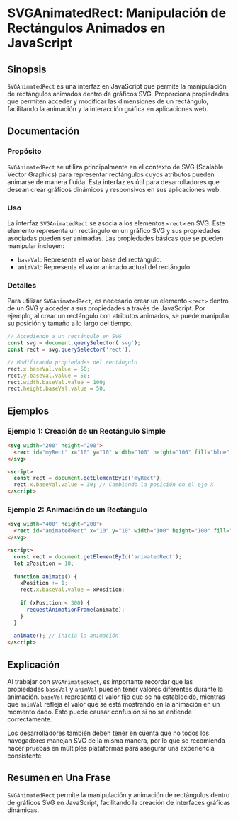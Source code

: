 <!--
Meta Description: # SVGAnimatedRect: Manipulación de Rectángulos Animados en JavaScript ## Sinopsis `SVGAnimatedRect` es una interfaz en JavaScript que permite la manip...
Meta Keywords: svg, rect, que, rectángulo, baseval
-->

# SVGAnimatedRect: Manipulación de Rectángulos Animados en JavaScript

## Sinopsis
`SVGAnimatedRect` es una interfaz en JavaScript que permite la manipulación de rectángulos animados dentro de gráficos SVG. Proporciona propiedades que permiten acceder y modificar las dimensiones de un rectángulo, facilitando la animación y la interacción gráfica en aplicaciones web.

## Documentación

### Propósito
`SVGAnimatedRect` se utiliza principalmente en el contexto de SVG (Scalable Vector Graphics) para representar rectángulos cuyos atributos pueden animarse de manera fluida. Esta interfaz es útil para desarrolladores que desean crear gráficos dinámicos y responsivos en sus aplicaciones web.

### Uso
La interfaz `SVGAnimatedRect` se asocia a los elementos `<rect>` en SVG. Este elemento representa un rectángulo en un gráfico SVG y sus propiedades asociadas pueden ser animadas. Las propiedades básicas que se pueden manipular incluyen:

- `baseVal`: Representa el valor base del rectángulo.
- `animVal`: Representa el valor animado actual del rectángulo.

### Detalles
Para utilizar `SVGAnimatedRect`, es necesario crear un elemento `<rect>` dentro de un SVG y acceder a sus propiedades a través de JavaScript. Por ejemplo, al crear un rectángulo con atributos animados, se puede manipular su posición y tamaño a lo largo del tiempo.

```javascript
// Accediendo a un rectángulo en SVG
const svg = document.querySelector('svg');
const rect = svg.querySelector('rect');

// Modificando propiedades del rectángulo
rect.x.baseVal.value = 50;
rect.y.baseVal.value = 50;
rect.width.baseVal.value = 100;
rect.height.baseVal.value = 50;
```

## Ejemplos

### Ejemplo 1: Creación de un Rectángulo Simple
```html
<svg width="200" height="200">
  <rect id="myRect" x="10" y="10" width="100" height="100" fill="blue" />
</svg>

<script>
  const rect = document.getElementById('myRect');
  rect.x.baseVal.value = 30; // Cambiando la posición en el eje X
</script>
```

### Ejemplo 2: Animación de un Rectángulo
```html
<svg width="400" height="200">
  <rect id="animatedRect" x="10" y="10" width="100" height="100" fill="red" />
</svg>

<script>
  const rect = document.getElementById('animatedRect');
  let xPosition = 10;
  
  function animate() {
    xPosition += 1;
    rect.x.baseVal.value = xPosition;
    
    if (xPosition < 300) {
      requestAnimationFrame(animate);
    }
  }
  
  animate(); // Inicia la animación
</script>
```

## Explicación
Al trabajar con `SVGAnimatedRect`, es importante recordar que las propiedades `baseVal` y `animVal` pueden tener valores diferentes durante la animación. `baseVal` representa el valor fijo que se ha establecido, mientras que `animVal` refleja el valor que se está mostrando en la animación en un momento dado. Esto puede causar confusión si no se entiende correctamente.

Los desarrolladores también deben tener en cuenta que no todos los navegadores manejan SVG de la misma manera, por lo que se recomienda hacer pruebas en múltiples plataformas para asegurar una experiencia consistente.

## Resumen en Una Frase
`SVGAnimatedRect` permite la manipulación y animación de rectángulos dentro de gráficos SVG en JavaScript, facilitando la creación de interfaces gráficas dinámicas.